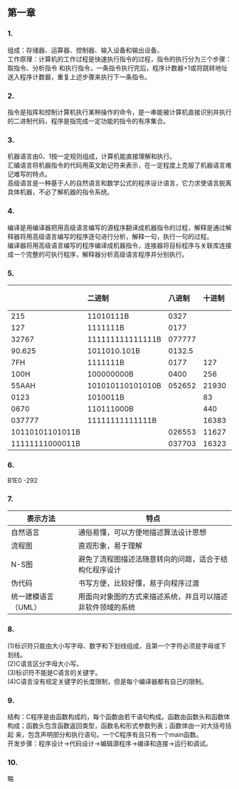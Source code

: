 ## 第一章

### 1.

组成：存储器、运算器、控制器、输入设备和输出设备。 <br> 工作原理：计算机的工作过程是快速执行指令的过程，指令的执行分为三个步骤：取指令、分析指令
和执行指令，一条指令执行完后，程序计数器+1或将跳转地址送入程序计数器，重复上述步骤来执行下一条指令。

### 2.

指令是指挥和控制计算机执行某种操作的命令，是一串能被计算机直接识别并执行的二进制代码，程序是指完成一定功能的指令的有序集合。

### 3.

机器语言由0、1按一定规则组成，计算机能直接理解和执行。<br>
汇编语言将机器指令的代码用英文助记符来表示，在一定程度上克服了机器语言难记难写的特点。 <br>
高级语言是一种基于人的自然语言和数学公式的程序设计语言，它力求使语言脱离具体机器，不必了解机器的指令系统。

### 4.

编译是用编译器把用高级语言编写的源程序翻译成机器指令的过程，解释是通过解释器将用高级语言编写的程序逐句进行分析，解释一句，执行一句的过程。<br>
编译器将用高级语言编写的程序编译成机器指令，连接器将目标程序与关联库连接成一个完整的可执行程序，解释器分析高级语言程序并分别执行。

### 5.

| |二进制|八进制|十进制|十六进制|
|:---|:---|:---|:---|:---|
|215|11010111B|0327| |D7H|
|127|1111111B|0177| |7FH|
|32767|111111111111111B|077777| |7FFFH|
|90.625|1011010.101B|0132.5| |5A.AH|
|7FH|1111111B|0177|127|
|100H|100000000B|0400|256|
|55AAH|101010110101010B|052652|21930|
|0123|1010011B| |83|53H|
|0670|110111000B| |440|1B8H|
|037777|11111111111111B| |16383|3FFFH|
|10110101101011B| |026553|11627|2D6BH|
|11111111000011B| |037703|16323|3FC3H|

### 6.

B1E0 -292

### 7.

|表示方法|特点|
|---|---|
|自然语言|通俗易懂，可以方便地描述算法设计思想|
|流程图|直观形象，易于理解|
|N-S图|避免了流程图描述法随意转向的问题，适合于结构化程序设计|
|伪代码|书写方便，比较好懂，易于向程序过渡|
|统一建模语言（UML）|用面向对象图的方式来描述系统，并且可以描述非软件领域的系统|

### 8.

(1)标识符只能由大小写字母、数字和下划线组成，且第一个字符必须是字母或下划线。<br>
(2)C语言区分字母大小写。<br>
(3)标识符不能是C语言的关键字。<br>
(4)C语言没有规定关键字的长度限制，但是每个编译器都有自己的限制。

### 9.
结构：C程序是由函数构成的，每个函数由若干语句构成。函数由函数头和函数体构成；函数头包含函数返回类型，函数名和形式参数列表；函数体由一对大括号括起
来，包含声明部分和执行语句。一个C程序有且只有一个main函数。<br>
开发步骤：程序设计→代码设计→编辑源程序→编译和连接→运行和调试。

### 10. 
略